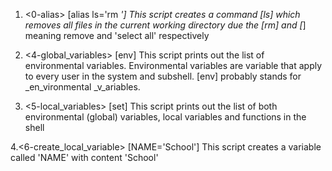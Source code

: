 1. <0-alias> [alias ls='rm *']
This script creates a command [ls] which removes all files in the current working directory due the [rm] and [*] meaning remove and 'select all' respectively

2. <4-global_variables> [env]
This script prints out the list of environmental variables. Environmental variables are variable that apply to every user in the system and subshell. [env] probably stands for _en_vironmental _v_ariables.

3. <5-local_variables> [set]
This script prints out the list of both environmental (global) variables, local variables and functions in the shell

4.<6-create_local_variable> [NAME='School']
This script creates a variable called 'NAME' with content 'School'

